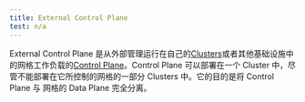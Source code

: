 ```yaml
---
title: External Control Plane
test: n/a
---
```


External Control Plane 是从外部管理运行在自己的[Clusters](/zh/docs/reference/glossary/#cluster)或者其他基础设施中的网格工作负载的[Control Plane](/zh/docs/reference/glossary/#control-plane)。Control Plane 可以部署在一个 Cluster 中，尽管不能部署在它所控制的网格的一部分 Clusters 中。它的目的是将 Control Plane 与 网格的 Data Plane 完全分离。

